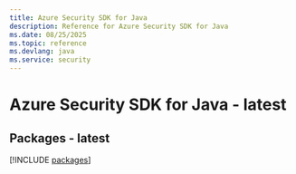 ```yaml
---
title: Azure Security SDK for Java
description: Reference for Azure Security SDK for Java
ms.date: 08/25/2025
ms.topic: reference
ms.devlang: java
ms.service: security
---
```

# Azure Security SDK for Java - latest
## Packages - latest
[!INCLUDE [packages](security-index.md)]